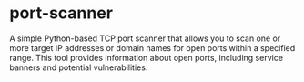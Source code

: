 # port-scanner

A simple Python-based TCP port scanner that allows you to scan one or more target IP addresses or domain names for open ports within a specified range. This tool provides information about open ports, including service banners and potential vulnerabilities.
